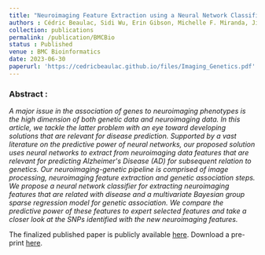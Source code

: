 ```yaml
---
title: "Neuroimaging Feature Extraction using a Neural Network Classifier for Imaging Genetics"
authors : Cédric Beaulac, Sidi Wu, Erin Gibson, Michelle F. Miranda, Jiguo Cao, Leno Rocha, Mirza Faisal Beg and Farouk S. Nathoo
collection: publications
permalink: /publication/BMCBio
status : Published
venue : BMC Bioinformatics
date: 2023-06-30
paperurl: 'https://cedricbeaulac.github.io/files/Imaging_Genetics.pdf'
---
```


### Abstract :

*A major issue in the association of genes to neuroimaging phenotypes is the high dimension of both genetic data and neuroimaging data. In this article, we tackle the latter problem with an eye toward developing solutions that are relevant for disease prediction. Supported by a vast literature on the predictive power of neural networks, our proposed solution uses neural networks to extract from neuroimaging data features that are relevant for predicting Alzheimer's Disease (AD) for subsequent relation to genetics. Our neuroimaging-genetic pipeline is comprised of image processing, neuroimaging feature extraction and genetic association steps. We propose a neural network classifier for extracting neuroimaging features that are related with disease and a multivariate Bayesian group sparse regression model for genetic association. We compare the predictive power of these features to expert selected features and take a closer look at the SNPs identified with the new neuroimaging features.*

The finalized published paper is publicly available [here](https://bmcbioinformatics.biomedcentral.com/articles/10.1186/s12859-023-05394-x). Download a pre-print [here](https://cedricbeaulac.github.io/files/Imaging_Genetics.pdf).
